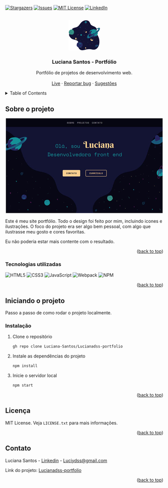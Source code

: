 <div id="top"></div>
<!--
*** Thanks for checking out the Best-README-Template. If you have a suggestion
*** that would make this better, please fork the repo and create a pull request
*** or simply open an issue with the tag "enhancement".
*** Don't forget to give the project a star!
*** Thanks again! Now go create something AMAZING! :D
-->

<!-- PROJECT SHIELDS -->
<!--
*** I'm using markdown "reference style" links for readability.
*** Reference links are enclosed in brackets [ ] instead of parentheses ( ).
*** See the bottom of this document for the declaration of the reference variables
*** for contributors-url, forks-url, etc. This is an optional, concise syntax you may use.
*** https://www.markdownguide.org/basic-syntax/#reference-style-links
-->

[![Stargazers][stars-shield]](https://github.com/Luciana-Santos/Lucianadss-portfolio/stargazers)
[![Issues][issues-shield]](https://github.com/Luciana-Santos/Lucianadss-portfolio/issues)
[![MIT License][license-shield]](https://github.com/Luciana-Santos/Lucianadss-portfolio/blob/main/LICENSE)
[![LinkedIn][linkedin-shield]](https://www.linkedin.com/in/luciana-dss/)

<!-- PROJECT LOGO -->
<br />
<div align="center">
  <a href="https://github.com/othneildrew/Best-README-Template">
    <img src="https://github.com/Luciana-Santos/Lucianadss-portfolio/blob/main/src/assets/img/contato-img.png?raw=true" alt="Logo" width="100">
  </a>

  <h3 align="center">Luciana Santos - Portfólio</h3>

  <p align="center">
    Portfólio de projetos de desenvolvimento web.
    <br />
    <br />
    <a href="https://lucianadss.netlify.app/">Live</a>
    ·
    <a href="https://github.com/Luciana-Santos/Lucianadss-portfolio/issues">Reportar bug</a>
    ·
    <a href="https://github.com/Luciana-Santos/Lucianadss-portfolio/issues">Sugestões</a>
  </p>
</div>

<!-- TABLE OF CONTENTS -->
<details>
  <summary>Table of Contents</summary>
  <ol>
    <li>
      <a href="#sobre-o-projeto">Sobre o projeto</a>
      <ul>
        <li><a href="#tecnologias-utilizadas">Tecnologias utilizadas</a></li>
      </ul>
    </li>
    <li>
      <a href="#iniciando-o-projeto">Iniciando o projeto</a>
      <ul>
        <li><a href="#instalação">Instalação</a></li>
      </ul>
    </li>
    <li><a href="#licença">Licença</a></li>
    <li><a href="#contato">Contato</a></li>
  </ol>
</details>

<!-- ABOUT THE PROJECT -->

## Sobre o projeto

<div align="center">
    <img src="https://github.com/Luciana-Santos/Lucianadss-portfolio/blob/main/src/assets/img/portfolio-preview.jpg?raw=true">
</div>

Este é meu site portfólio.
Todo o design foi feito por mim, incluindo icones e ilustrações.
O foco do projeto era ser algo bem pessoal, com algo que ilustrasse meu gosto e cores favoritas.

Eu não poderia estar mais contente com o resultado.

<p align="right">(<a href="#top">back to top</a>)</p>

### Tecnologias utilizadas

![HTML5](https://img.shields.io/badge/html5-%23E34F26.svg?style=for-the-badge&logo=html5&logoColor=white)
![CSS3](https://img.shields.io/badge/css3-%231572B6.svg?style=for-the-badge&logo=css3&logoColor=white)
![JavaScript](https://img.shields.io/badge/javascript-%23323330.svg?style=for-the-badge&logo=javascript&logoColor=%23F7DF1E)
![Webpack](https://img.shields.io/badge/webpack-%238DD6F9.svg?style=for-the-badge&logo=webpack&logoColor=black)
![NPM](https://img.shields.io/badge/NPM-%23000000.svg?style=for-the-badge&logo=npm&logoColor=white)

<p align="right">(<a href="#top">back to top</a>)</p>

<!-- GETTING STARTED -->

## Iniciando o projeto

Passo a passo de como rodar o projeto localmente.

### Instalação

1. Clone o repositório
   ```sh
   gh repo clone Luciana-Santos/Lucianadss-portfolio
   ```
2. Instale as dependências do projeto
   ```sh
   npm install
   ```
3. Inicie o servidor local
   ```js
   npm start
   ```

<p align="right">(<a href="#top">back to top</a>)</p>

<!-- LICENSE -->

## Licença

MIT License. Veja `LICENSE.txt` para mais informações.

<p align="right">(<a href="#top">back to top</a>)</p>

<!-- CONTACT -->

## Contato

Luciana Santos - [Linkedin](https://www.linkedin.com/in/luciana-dss/) - Luciydss@gmail.com

Link do projeto: [Lucianadss-portfolio](https://github.com/Luciana-Santos/Lucianadss-portfolio)

<p align="right">(<a href="#top">back to top</a>)</p>

<!-- MARKDOWN LINKS & IMAGES -->
<!-- https://www.markdownguide.org/basic-syntax/#reference-style-links -->

[contributors-shield]: https://img.shields.io/github/contributors/othneildrew/Best-README-Template.svg?style=for-the-badge
[contributors-url]: https://github.com/othneildrew/Best-README-Template/graphs/contributors
[forks-shield]: https://img.shields.io/github/forks/othneildrew/Best-README-Template.svg?style=for-the-badge
[forks-url]: https://github.com/othneildrew/Best-README-Template/network/members
[stars-shield]: https://img.shields.io/github/stars/othneildrew/Best-README-Template.svg?style=for-the-badge
[stars-url]: https://github.com/othneildrew/Best-README-Template/stargazers
[issues-shield]: https://img.shields.io/github/issues/othneildrew/Best-README-Template.svg?style=for-the-badge
[issues-url]: https://github.com/othneildrew/Best-README-Template/issues
[license-shield]: https://img.shields.io/github/license/othneildrew/Best-README-Template.svg?style=for-the-badge
[license-url]: https://github.com/othneildrew/Best-README-Template/blob/master/LICENSE.txt
[linkedin-shield]: https://img.shields.io/badge/-LinkedIn-black.svg?style=for-the-badge&logo=linkedin&colorB=555
[linkedin-url]: https://linkedin.com/in/othneildrew
